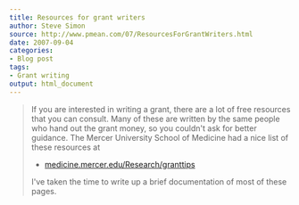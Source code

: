 ```yaml
---
title: Resources for grant writers
author: Steve Simon
source: http://www.pmean.com/07/ResourcesForGrantWriters.html
date: 2007-09-04
categories:
- Blog post
tags:
- Grant writing
output: html_document
---
```

> If you are interested in writing a grant, there are a lot of free
> resources that you can consult. Many of these are written by the same
> people who hand out the grant money, so you couldn't ask for better
> guidance. The Mercer University School of Medicine had a nice list of
> these resources at
>
> -   [medicine.mercer.edu/Research/granttips](http://medicine.mercer.edu/Research/granttips)
>
> I've taken the time to write up a brief documentation of most of
> these pages.
